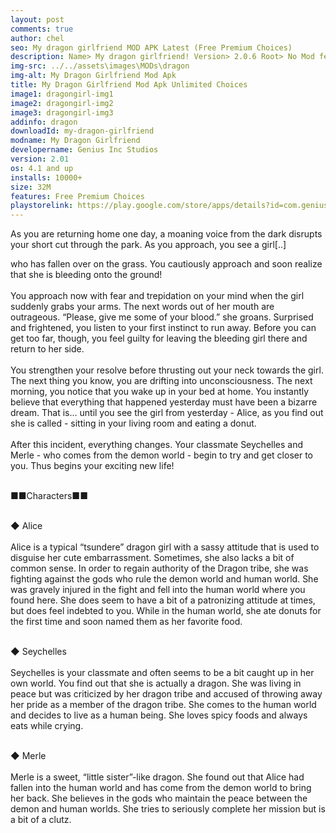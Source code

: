 ```yaml
---
layout: post
comments: true
author: chel
seo: My dragon girlfriend MOD APK Latest (Free Premium Choices)
description: Name> My dragon girlfriend! Version> 2.0.6 Root> No Mod features> Free Premium Choices Preview Tutorial Install> Install Steps> Download
img-src: ../../assets\images\MODs\dragon
img-alt: My Dragon Girlfriend Mod Apk
title: My Dragon Girlfriend Mod Apk Unlimited Choices
image1: dragongirl-img1
image2: dragongirl-img2
image3: dragongirl-img3
addinfo: dragon
downloadId: my-dragon-girlfriend
modname: My Dragon Girlfriend
developername: Genius Inc Studios
version: 2.01
os: 4.1 and up
installs: 10000+
size: 32M
features: Free Premium Choices
playstorelink: https://play.google.com/store/apps/details?id=com.genius.dragon
---
```

<p>As you are returning home one day, a moaning voice from the dark disrupts your short cut through the park. As you approach, you see a girl[..]

who has fallen over on the grass. You cautiously approach and soon realize that she is bleeding onto the ground!<br><br>
You approach now with fear and trepidation on your mind when the girl suddenly grabs your arms. The next words out of her mouth are outrageous. “Please, give me some of your blood.” she groans. Surprised and frightened, you listen to your first instinct to run away. Before you can get too far, though, you feel guilty for leaving the bleeding girl there and return to her side.<br><br>
You strengthen your resolve before thrusting out your neck towards the girl. The next thing you know, you are drifting into unconsciousness.
The next morning, you notice that you wake up in your bed at home. You instantly believe that everything that happened yesterday must have been a bizarre dream. That is… until you see the girl from yesterday - Alice, as you find out she is called - sitting in your living room and eating a donut.<br><br>
After this incident, everything changes. Your classmate Seychelles and Merle - who comes from the demon world - begin to try and get closer to you. Thus begins your exciting new life!<br><br>


■■Characters■■<br><br>

◆ Alice<br><br>
Alice is a typical “tsundere” dragon girl with a sassy attitude that is used to disguise her cute embarrassment. Sometimes, she also lacks a bit of common sense. In order to regain authority of the Dragon tribe, she was fighting against the gods who rule the demon world and human world. She was gravely injured in the fight and fell into the human world where you found here. She does seem to have a bit of a patronizing attitude at times, but does feel indebted to you. While in the human world, she ate donuts for the first time and soon named them as her favorite food.<br><br>

◆ Seychelles<br><br>
Seychelles is your classmate and often seems to be a bit caught up in her own world. You find out that she is actually a dragon. She was living in peace but was criticized by her dragon tribe and accused of throwing away her pride as a member of the dragon tribe. She comes to the human world and decides to live as a human being. She loves spicy foods and always eats while crying.<br><br>

◆ Merle<br><br>
Merle is a sweet, “little sister”-like dragon. She found out that Alice had fallen into the human world and has come from the demon world to bring her back. She believes in the gods who maintain the peace between the demon and human worlds. She tries to seriously complete her mission but is a bit of a clutz.<br><br>
</p>